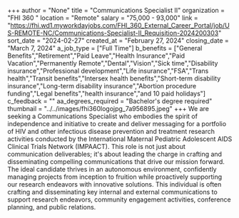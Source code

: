 +++
author = "None"
title = "Communications Specialist II"
organization = "FHI 360 "
location = "Remote"
salary = "75,000 - 93,000"
link = "https://fhi.wd1.myworkdayjobs.com/FHI_360_External_Career_Portal/job/US-REMOTE-NC/Communications-Specialist-II_Requisition-2024200303"
sort_date = "2024-02-27"
created_at = "February 27, 2024"
closing_date = "March 7, 2024"
a_job_type = ["Full Time"]
b_benefits = ["General Benefits","Retirement","Paid Leave","Health Insurance","Paid Vacation","Permanently Remote","Dental","Vision","Sick time","Disability insurance","Professional development","Life insurance","FSA","Trans health","Transit benefits","Intersex health benefits","Short-term disability insurance","Long-term disability insurance","Abortion procedure funding","Legal benefits","health insurance","and 10 paid holidays"]
c_feedback = ""
aa_degrees_required = "Bachelor's degree required"
thumbnail = "../../images/fhi360logojpg_7a956895.jpeg"
+++
We are seeking a Communications Specialist who embodies the spirit of independence and initiative to create and deliver messaging for a portfolio of HIV and other infectious disease prevention and treatment research activities conducted by the International Maternal Pediatric Adolescent AIDS Clinical Trials Network (IMPAACT). This role is not just about communication deliverables; it's about leading the charge in crafting and disseminating compelling communications that drive our mission forward. The ideal candidate thrives in an autonomous environment, confidently managing projects from inception to fruition while proactively supporting our research endeavors with innovative solutions. This individual is often crafting and disseminating key internal and external communications to support research endeavors, community engagement activities, conference planning, and public relations.